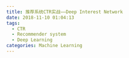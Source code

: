 ```yaml
---
title: 推荐系统CTR实战——Deep Interest Network
date: 2018-11-10 01:04:13
tags:
  - CTR
  - Recommender system
  - Deep Learning
categories: Machine Learning
---
```


